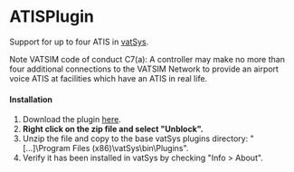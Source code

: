 # ATISPlugin

Support for up to four ATIS in [vatSys](https://virtualairtrafficsystem.com/).

Note VATSIM code of conduct C7(a): A controller may make no more than four additional connections to the VATSIM Network to provide an airport voice ATIS at facilities which have an ATIS in real life.

#### Installation

1. Download the plugin [here](https://github.com/badvectors/ATISPlugin/releases).
2. **Right click on the zip file and select "Unblock".**
3. Unzip the file and copy to the base vatSys plugins directory: "[...]\Program Files (x86)\vatSys\bin\Plugins".
4. Verify it has been installed in vatSys by checking "Info > About".
